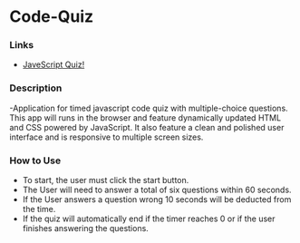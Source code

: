 # Code-Quiz

### Links

- [JaveScript Quiz!](ooledezma.github.io/code-quiz/)


### Description

-Application for timed javascript code quiz with multiple-choice questions. This app will runs in the browser and feature dynamically updated HTML and CSS powered by JavaScript. It also feature a clean and polished user interface and is responsive to multiple screen sizes.

### How to Use

- To start, the user must click the start button.
- The User will need to answer a total of six questions within 60 seconds.
- If the User answers a question wrong 10 seconds will be deducted from the time.
- If the quiz will automatically end if the timer reaches 0 or if the user finishes answering the questions.
